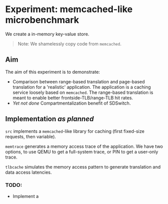 # Experiment: memcached-like microbenchmark

We create a in-memory key-value store.

> Note: We shamelessly copy code from `memcached`.

## Aim

The aim of this experiment is to demonstrate:

- Comparison between range-based translation and page-based translation for a 'realistic' application.
  The application is a caching service loosely based on `memcached`.
  The range-based translation is meant to enable better frontside-TLB/range-TLB hit rates.
- *Yet not done* Compartmentalization benefit of SDSwitch.

## Implementation *as planned*

`src` implements a `memcached`-like library for caching (first fixed-size requests, then variable).

`memtrace` generates a memory access trace of the application. 
We have two options, to use QEMU to get a full-system trace, or PIN to get a user-only trace.

`tlbcache` simulates the memory access pattern to generate translation and data access latencies.

### TODO:

- Implement a 
